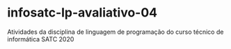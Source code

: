 # infosatc-lp-avaliativo-04
Atividades da disciplina de linguagem de programação do curso técnico de informática SATC 2020
